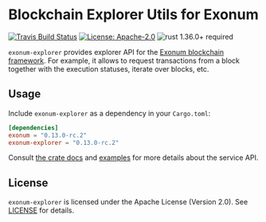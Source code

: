 # Blockchain Explorer Utils for Exonum

[![Travis Build Status](https://img.shields.io/travis/exonum/exonum/master.svg?label=Linux%20Build)](https://travis-ci.com/exonum/exonum)
[![License: Apache-2.0](https://img.shields.io/github/license/exonum/exonum.svg)](https://github.com/exonum/exonum/blob/master/LICENSE)
![rust 1.36.0+ required](https://img.shields.io/badge/rust-1.36.0+-blue.svg?label=Required%20Rust)

`exonum-explorer` provides explorer API
for the [Exonum blockchain framework](https://exonum.com/). For example,
it allows to request transactions from a block together with the execution
statuses, iterate over blocks, etc.

## Usage

Include `exonum-explorer` as a dependency in your `Cargo.toml`:

```toml
[dependencies]
exonum = "0.13.0-rc.2"
exonum-explorer = "0.13.0-rc.2"
```

Consult [the crate docs](https://docs.rs/exonum-explorer)
and [examples](examples) for more details about the service API.

## License

`exonum-explorer` is licensed under the Apache License (Version 2.0).
See [LICENSE](LICENSE) for details.
